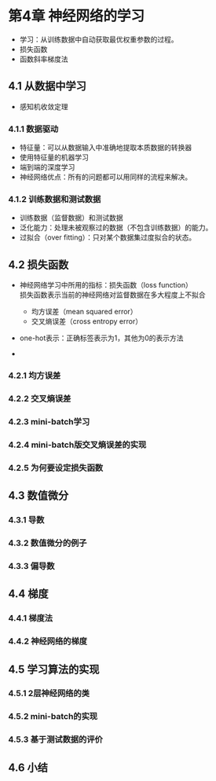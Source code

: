 # 第4章 神经网络的学习

* 学习：从训练数据中自动获取最优权重参数的过程。
* 损失函数
* 函数斜率梯度法

## 4.1 从数据中学习
* 感知机收敛定理
                                                      
### 4.1.1 数据驱动
* 特征量：可以从数据输入中准确地提取本质数据的转换器
* 使用特征量的机器学习
* 端到端的深度学习
* 神经网络优点：所有的问题都可以用同样的流程来解决。

### 4.1.2 训练数据和测试数据
* 训练数据（监督数据）和测试数据
* 泛化能力：处理未被观察过的数据（不包含训练数据）的能力。
* 过拟合（over fitting）：只对某个数据集过度拟合的状态。

## 4.2 损失函数
* 神经网络学习中所用的指标：损失函数（loss function）  
  损失函数表示当前的神经网络对监督数据在多大程度上不拟合
  * 均方误差（mean squared error）
  * 交叉熵误差（cross entropy error）
    
* one-hot表示：正确标签表示为1，其他为0的表示方法
* 

### 4.2.1 均方误差
### 4.2.2 交叉熵误差
### 4.2.3 mini-batch学习
### 4.2.4 mini-batch版交叉熵误差的实现
### 4.2.5 为何要设定损失函数

## 4.3 数值微分
### 4.3.1 导数
### 4.3.2 数值微分的例子
### 4.3.3 偏导数

## 4.4 梯度
### 4.4.1 梯度法
### 4.4.2 神经网络的梯度

## 4.5 学习算法的实现
### 4.5.1 2层神经网络的类
### 4.5.2 mini-batch的实现
### 4.5.3 基于测试数据的评价

## 4.6 小结







